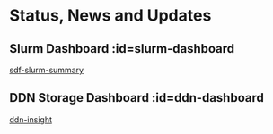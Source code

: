 # Status, News and Updates

## Slurm Dashboard :id=slurm-dashboard

[sdf-slurm-summary](https://grafana.slac.stanford.edu/d/YW8wlINMk/sdf-slurm-summary?orgId=1&refresh=60s&theme=light&kiosk ':include :type=iframe width=100%')


## DDN Storage Dashboard :id=ddn-dashboard

[ddn-insight](https://grafana.slac.stanford.edu/d/MBB3HV17k/ddn-insight?orgId=1&refresh=1m&theme=light&kiosk ':include :type=iframe width=100%')

